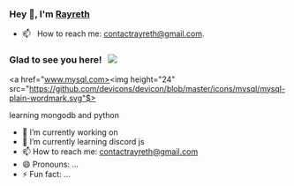 ### Hey 👋, I'm [Rayreth](https://github.com/arayreth)



- 📫 &nbsp; How to reach me: contactrayreth@gmail.com.

### Glad to see you here! &nbsp; ![](https://visitor-badge.glitch.me/badge?page_id=arayreth.arayreth&style=flat-square&color=0088cc)
<a href="www.mysql.com><img height="24" src="https://github.com/devicons/devicon/blob/master/icons/mysql/mysql-plain-wordmark.svg"$></a>

<p align='center'>
<a href="www.mysql.com><img height="24" src="https://github.com/devicons/devicon/blob/master/icons/mysql/mysql-plain-wordmark.svg"$></a>
</p>

learning mongodb and python

- 🔭 I’m currently working on 
- 🌱 I’m currently learning discord js
- 📫 How to reach me: contactrayreth@gmail.com
- 😄 Pronouns: ...
- ⚡ Fun fact: ...
<!--
**arayreth/arayreth** is a ✨ _special_ ✨ repository because its `README.md` (this file) appears on your GitHub profile.

Here are some ideas to get you started:

- 🔭 I’m currently working on betterShield and Moshup
- 🌱 I’m currently learning discord js
- 📫 How to reach me: ...
- 😄 Pronouns: ...
- ⚡ Fun fact: ...
-->
